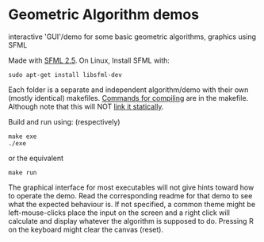 # Geometric Algorithm demos
interactive 'GUI'/demo for some basic geometric algorithms, graphics using SFML

Made with [SFML 2.5](https://www.sfml-dev.org/tutorials/2.5). On Linux, Install SFML with:
```
sudo apt-get install libsfml-dev
```
Each folder is a separate and independent algorithm/demo with their own (mostly identical) makefiles. 
[Commands for compiling](https://www.sfml-dev.org/tutorials/2.5/start-linux.php) are in the makefile. 
Although note that this will NOT [link it statically](https://www.sfml-dev.org/faq.php#build-link-static). 


Build and run using: (respectively)
```
make exe
./exe
```
or the equivalent
```
make run
```

The graphical interface for most executables will not give hints toward how to operate the demo. 
Read the corresponding readme for that demo to see what the expected behaviour is. 
If not specified, a common theme might be left-mouse-clicks place the input on the screen and a right click will calculate and display whatever the algorithm is supposed to do. 
Pressing R on the keyboard might clear the canvas (reset).
